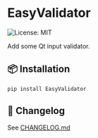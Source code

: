 # EasyValidator
![License: MIT](https://img.shields.io/badge/License-MIT-blue.svg)

Add some Qt input validator.

## 📦 Installation
```bash
pip install EasyValidator
```

## 📜 Changelog
See [CHANGELOG.md](https://github.com/qiufengcute/EasyValidator/blob/main/CHANGELOG.md)
